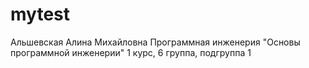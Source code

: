 # mytest
Альшевская
Алина 
Михайловна
Программная инженерия
"Основы программной инженерии"
1 курс, 6 группа, подгруппа 1
